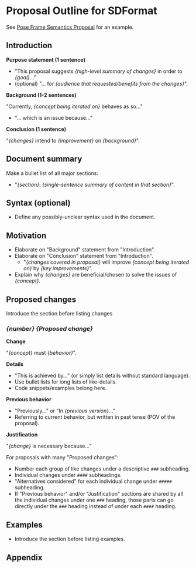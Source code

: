 # Proposal Outline for SDFormat

See [Pose Frame Semantics Proposal](/tutorials?tut=pose_frame_semantics_proposal&cat=pose_semantics_docs&) for
an example.

## Introduction

**Purpose statement (1 sentence)**

* "This proposal suggests *{high-level summary of changes}* in order to
*{goal}*..."
* (optional) "... for *{audience that requested/benefits from the changes}*".

**Background (1-2 sentences)**

"Currently, *{concept being iterated on}* behaves as so..."
* "... which is an issue because..."

**Conclusion (1 sentence)**

"*{changes}* intend to *{improvement}* on *{background}*".

## Document summary

Make a bullet list of all major sections:

* "*{section}*: *{single-sentence summary of content in that section}*".

## Syntax (optional)

* Define any possibly-unclear syntax used in the document.

## Motivation

* Elaborate on "Background" statement from "Introduction".
* Elaborate on "Conclusion" statement from "Introduction".
  * "*{changes covered in proposal}* will improve *{concept being iterated on}* by *{key improvements}*".
* Explain why *{changes}* are beneficial/chosen to solve the issues of *{concept}*.

## Proposed changes

Introduce the section before listing changes

### *{number}* *{Proposed change}*

**Change**

"*{concept}* must *{behavior}*".

**Details**

* "This is achieved by..." (or simply list details without standard language).
* Use bullet lists for long lists of like-details.
* Code snippets/examples belong here.

**Previous behavior**

* "Previously..." or "In *{previous version}*..."
* Referring to current behavior, but written in past tense (POV of the
proposal).

**Justification**

"*{change}* is necessary because..."

For proposals with many "Proposed changes":

* Number each group of like changes under a descriptive `###` subheading.
* Individual changes under `####` subheadings.
* "Alternatives considered" for each individual change under `#####` subheading.
* If "Previous behavior" and/or "Justification" sections are shared by all the
individual changes under one `###` heading, those parts can go directly under
the `###` heading instead of under each `####` heading.

## Examples

* Introduce the section before listing examples.

## Appendix
